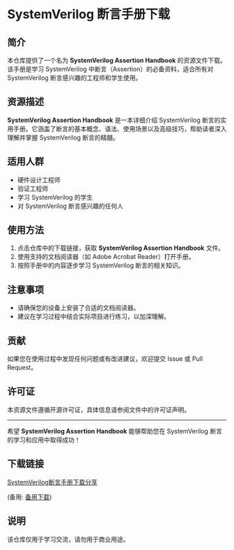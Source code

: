 # SystemVerilog 断言手册下载

## 简介

本仓库提供了一个名为 **SystemVerilog Assertion Handbook** 的资源文件下载。该手册是学习 SystemVerilog 中断言（Assertion）的必备资料，适合所有对 SystemVerilog 断言感兴趣的工程师和学生使用。

## 资源描述

**SystemVerilog Assertion Handbook** 是一本详细介绍 SystemVerilog 断言的实用手册。它涵盖了断言的基本概念、语法、使用场景以及高级技巧，帮助读者深入理解并掌握 SystemVerilog 断言的精髓。

## 适用人群

- 硬件设计工程师
- 验证工程师
- 学习 SystemVerilog 的学生
- 对 SystemVerilog 断言感兴趣的任何人

## 使用方法

1. 点击仓库中的下载链接，获取 **SystemVerilog Assertion Handbook** 文件。
2. 使用支持的文档阅读器（如 Adobe Acrobat Reader）打开手册。
3. 按照手册中的内容逐步学习 SystemVerilog 断言的相关知识。

## 注意事项

- 请确保您的设备上安装了合适的文档阅读器。
- 建议在学习过程中结合实际项目进行练习，以加深理解。

## 贡献

如果您在使用过程中发现任何问题或有改进建议，欢迎提交 Issue 或 Pull Request。

## 许可证

本资源文件遵循开源许可证，具体信息请参阅文件中的许可证声明。

---

希望 **SystemVerilog Assertion Handbook** 能够帮助您在 SystemVerilog 断言的学习和应用中取得成功！

## 下载链接
[SystemVerilog断言手册下载分享](https://pan.quark.cn/s/8c70f0e3885b) 

(备用: [备用下载](https://pan.baidu.com/s/1Rd6hHckoyK9NSbdxXUsNHA?pwd=1234))

## 说明

该仓库仅用于学习交流，请勿用于商业用途。
